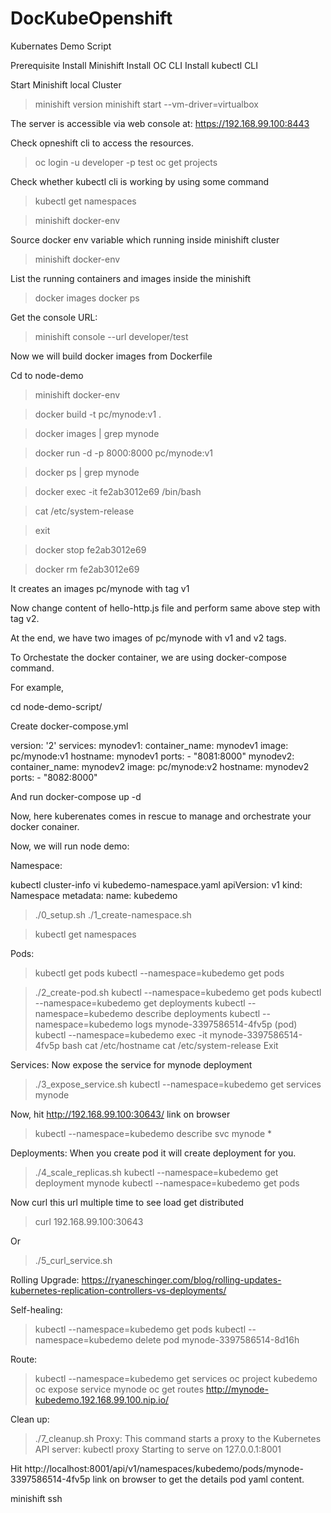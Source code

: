# DocKubeOpenshift
Kubernates Demo Script

Prerequisite
Install Minishift
Install OC CLI
Install kubectl CLI

Start Minishift local Cluster

> minishift version
> minishift start --vm-driver=virtualbox

The server is accessible via web console at:
    https://192.168.99.100:8443

Check opneshift cli to access the resources.

> oc login -u developer -p test
> oc get projects

Check whether kubectl cli is working by using some command

> kubectl get namespaces

> minishift docker-env

Source docker env variable which running inside minishift cluster

> minishift docker-env

List the running containers and images inside the minishift

> docker images
> docker ps

Get the console URL:
> minishift console --url
> developer/test

Now we will build docker images from Dockerfile

Cd to node-demo

> minishift docker-env

> docker build -t pc/mynode:v1 .

> docker images | grep mynode

> docker run -d -p 8000:8000 pc/mynode:v1

> docker ps | grep mynode

> docker exec -it fe2ab3012e69 /bin/bash

> cat /etc/system-release

> exit

> docker stop fe2ab3012e69

> docker rm fe2ab3012e69

It creates an images pc/mynode with tag v1

Now change content of hello-http.js file and perform same above step with tag v2.

At the end, we have two images of pc/mynode with v1 and v2 tags.

To Orchestate the docker container, we are using docker-compose command.

For example,

cd node-demo-script/

Create docker-compose.yml

version: '2'
services:
  mynodev1:
    container_name: mynodev1
    image: pc/mynode:v1
    hostname: mynodev1
    ports:
      - "8081:8000"
  mynodev2:
    container_name: mynodev2
    image: pc/mynode:v2
    hostname: mynodev2
    ports:
      - "8082:8000"

And run docker-compose up -d

Now, here kuberenates comes in rescue to manage and orchestrate your docker conainer.

Now, we will run node demo:

Namespace:

kubectl cluster-info
vi kubedemo-namespace.yaml
apiVersion: v1
kind: Namespace
metadata: 
  name: kubedemo

> ./0_setup.sh
> ./1_create-namespace.sh

> kubectl get namespaces

Pods:

> kubectl get pods
> kubectl --namespace=kubedemo get pods

> ./2_create-pod.sh
> kubectl --namespace=kubedemo get pods
> kubectl --namespace=kubedemo get deployments
> kubectl --namespace=kubedemo describe deployments
> kubectl --namespace=kubedemo logs mynode-3397586514-4fv5p (pod)
> kubectl --namespace=kubedemo exec -it mynode-3397586514-4fv5p bash
> cat /etc/hostname
> cat /etc/system-release
> Exit

Services:
Now expose the service for mynode deployment
> ./3_expose_service.sh
> kubectl --namespace=kubedemo get services mynode

Now, hit http://192.168.99.100:30643/ link on browser

> kubectl --namespace=kubedemo describe svc mynode *

Deployments:
When you create pod it will create deployment for you.
> ./4_scale_replicas.sh
> kubectl --namespace=kubedemo get deployment mynode
> kubectl --namespace=kubedemo get pods

Now curl this url multiple time to see load get distributed 
> curl 192.168.99.100:30643

Or 

>./5_curl_service.sh

Rolling Upgrade:
https://ryaneschinger.com/blog/rolling-updates-kubernetes-replication-controllers-vs-deployments/

Self-healing:
> kubectl --namespace=kubedemo get pods
> kubectl --namespace=kubedemo delete pod mynode-3397586514-8d16h



Route:
> kubectl --namespace=kubedemo get services
> oc project kubedemo
> oc expose service mynode
> oc get routes
http://mynode-kubedemo.192.168.99.100.nip.io/

Clean up:
> ./7_cleanup.sh
Proxy:
This command starts a proxy to the Kubernetes API server:
> kubectl proxy 
	Starting to serve on 127.0.0.1:8001

Hit http://localhost:8001/api/v1/namespaces/kubedemo/pods/mynode-3397586514-4fv5p link on browser to get the details pod yaml content.

minishift ssh
